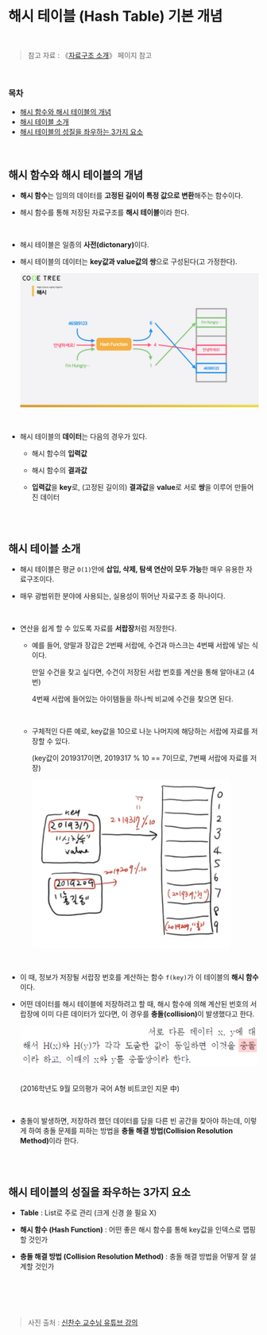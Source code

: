 # 해시 테이블 (Hash Table) 기본 개념

<br/>

> 참고 자료 : 《<a href="https://github.com/SangYoonLee1231/TIL/blob/main/DataStructure/data_structure_introduction.md">자료구조 소개</a>》 페이지 참고

<br/>

### 목차

- <a href="">해시 함수와 해시 테이블의 개념</a>
- <a href="">해시 테이블 소개</a>
- <a href="">해시 테이블의 성질을 좌우하는 3가지 요소</a>

<br/>

## 해시 함수와 해시 테이블의 개념

- <strong>해시 함수</strong>는 임의의 데이터를 <strong>고정된 길이이 특정 값으로 변환</strong>해주는 함수이다.

- 해시 함수를 통해 저장된 자료구조를 <strong>해시 테이블</strong>이라 한다.

<br/>

- 해시 테이블은 일종의 <strong>사전(dictonary)</strong>이다.

- 해시 테이블의 데이터는 <strong>key값과 value값의 쌍</strong>으로 구성된다(고 가정한다).

  <img src="img/hash_table10.png" width="800">

<br/>

- 해시 테이블의 <strong>데이터</strong>는 다음의 경우가 있다.

  - 해시 함수의 <strong>입력값</strong>

  - 해시 함수의 <strong>결과값</strong>

  - <strong>입력값</strong>을 <strong>key</strong>로, (고정된 길이의) <strong>결과값</strong>을 <strong>value</strong>로 서로 <strong>쌍</strong>을 이루어 만들어진 데이터

<br/><br/>

## 해시 테이블 소개

- 해시 테이블은 평균 <code>O(1)</code>안에 <strong>삽입, 삭제, 탐색 연산이 모두 가능</strong>한 매우 유용한 자료구조이다.

- 매우 광범위한 분야에 사용되는, 실용성이 뛰어난 자료구조 중 하나이다.

<br/>

- 연산을 쉽게 할 수 있도록 자료를 <strong>서랍장</strong>처럼 저장한다.

  - 예를 들어, 양말과 장갑은 2번째 서랍에, 수건과 마스크는 4번째 서랍에 넣는 식이다.

    만일 수건을 찾고 싶다면, 수건이 저장된 서랍 번호를 계산을 통해 알아내고 (4번)

    4번째 서랍에 들어있는 아이템들을 하나씩 비교에 수건을 찾으면 된다.

    <br/>

  - 구체적인 다른 예로, key값을 10으로 나눈 나머지에 해당하는 서랍에 자료를 저장할 수 있다.

    (key값이 2019317이면, 2019317 % 10 == 7이므로, 7번째 서랍에 자료를 저장)

      <img src="img/hash_table1.png" width="400px">

<br/>

- 이 때, 정보가 저장될 서랍장 번호를 계산하는 함수 <code>f(key)</code>가 이 테이블의 <strong>해시 함수</strong>이다.

- 어떤 데이터를 해시 테이블에 저장하려고 할 때, 해시 함수에 의해 계산된 번호의 서랍장에 이미 다른 데이터가 있다면, 이 경우를 <strong>충돌(collision)</strong>이 발생했다고 한다.

    <img src="img/hash_table3.png">

  <br/>(2016학년도 9월 모의평가 국어 A형 비트코인 지문 中)

<br/>

- 충돌이 발생하면, 저장하려 했던 데이터를 담을 다른 빈 공간을 찾아야 하는데, 이렇게 하여 충돌 문제를 피하는 방법을 <strong>충돌 해결 방법(Collision Resolution Method)</strong>이라 한다.

<br/><br/>

## 해시 테이블의 성질을 좌우하는 3가지 요소

- <strong>Table</strong> : List로 주로 관리 (크게 신경 쓸 필요 X)

- <strong>해시 함수 (Hash Function)</strong> : 어떤 좋은 해시 함수를 통해 key값을 인덱스로 맵핑할 것인가

- <strong>충돌 해결 방법 (Collision Resolution Method)</strong> : 충돌 해결 방법을 어떻게 잘 설계할 것인가

<br/>

<br/><br/>

> 사진 출처 : <a href="https://youtu.be/Bzmepm6pYQI">신찬수 교수님 유튜브 강의</a>
